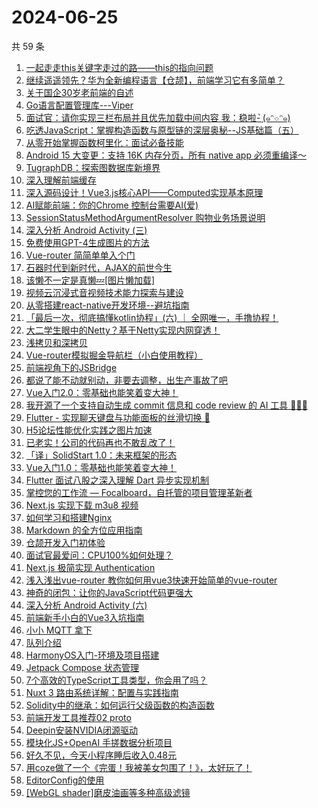 # 2024-06-25

共 59 条

<!-- BEGIN JUEJIN -->
<!-- 最后更新时间 2024-06-25 11:03:34 +0800 -->
1. [一起走走this关键字走过的路——this的指向问题](https://juejin.cn/post/7377694677275344896)
1. [继续遥遥领先？华为全新编程语言【仓颉】，前端学习它有多简单？](https://juejin.cn/post/7383086531042656297)
1. [关于国企30岁老前端的自述](https://juejin.cn/post/7382890605671186473)
1. [Go语言配置管理库---Viper](https://juejin.cn/post/7379641602618703911)
1. [面试官：请你实现三栏布局并且优先加载中间内容   我：稳啦- ̗̀(๑ᵔ⌔ᵔ๑)](https://juejin.cn/post/7383100103001243658)
1. [吃透JavaScript：掌握构造函数与原型链的深层奥秘--JS基础篇（五）](https://juejin.cn/post/7377647067576336436)
1. [从零开始掌握函数柯里化：面试必备技能](https://juejin.cn/post/7379431978813685772)
1. [Android 15 大变更：支持 16K 内存分页，所有 native app 必须重编译～](https://juejin.cn/post/7382980041398894627)
1. [TugraphDB：探索图数据库新境界](https://juejin.cn/post/7382394009199624211)
1. [深入理解前端缓存](https://juejin.cn/post/7382891974942179354)
1. [深入源码设计！Vue3.js核心API——Computed实现基本原理](https://juejin.cn/post/7383100103000752138)
1. [AI赋能前端：你的Chrome 控制台需要AI(爱)](https://juejin.cn/post/7382890605670137897)
1. [SessionStatusMethodArgumentResolver  购物业务场景说明](https://juejin.cn/post/7382891974942425114)
1. [深入分析 Android Activity (三)](https://juejin.cn/post/7382891667673006130)
1. [免费使用GPT-4生成图片的方法](https://juejin.cn/post/7377635432967274505)
1. [Vue-router 简简单单入个门](https://juejin.cn/post/7382892875112398883)
1. [石器时代到新时代，AJAX的前世今生](https://juejin.cn/post/7382893339182153740)
1. [该懒不一定是真懒💤[图片懒加载]](https://juejin.cn/post/7382891971897770038)
1. [视频云沉浸式音视频技术能力探索与建设](https://juejin.cn/post/7382496190988828712)
1. [从零搭建react-native开发环境--避坑指南](https://juejin.cn/post/7382891974942048282)
1. [「最后一次，彻底搞懂kotlin协程」(六) ｜ 全网唯一，手撸协程！](https://juejin.cn/post/7381349596646604837)
1. [大二学生眼中的Netty？基于Netty实现内网穿透！](https://juejin.cn/post/7382892409816596489)
1. [浅拷贝和深拷贝](https://juejin.cn/post/7383258697470869554)
1. [Vue-router模拟掘金导航栏（小白使用教程）](https://juejin.cn/post/7383268946818973711)
1. [前端视角下的JSBridge](https://juejin.cn/post/7382892371225362472)
1. [都说了能不动就别动，非要去调整，出生产事故了吧](https://juejin.cn/post/7383258697471328306)
1. [Vue入门2.0：零基础也能笑着变大神！](https://juejin.cn/post/7382891971897327670)
1. [我开源了一个支持自动生成 commit 信息和 code review 的 AI 工具 🎉🎉🎉 ](https://juejin.cn/post/7383971780946018341)
1. [Flutter - 实现聊天键盘与功能面板的丝滑切换 🍻](https://juejin.cn/post/7383258697470476338)
1. [H5论坛性能优化实践之图片加速](https://juejin.cn/post/7382879677931470883)
1. [已老实！公司的代码再也不敢乱改了！](https://juejin.cn/post/7383342927508799539)
1. [「译」SolidStart 1.0：未来框架的形态](https://juejin.cn/post/7382893339181662220)
1. [Vue入门1.0：零基础也能笑着变大神！](https://juejin.cn/post/7382891971897311286)
1. [Flutter 面试八股之深入理解  Dart 异步实现机制](https://juejin.cn/post/7383281753145475099)
1. [掌控您的工作流 — Focalboard，自托管的项目管理革新者](https://juejin.cn/post/7382892371225591848)
1. [Next.js 实现下载 m3u8 视频](https://juejin.cn/post/7382966707060703268)
1. [如何学习和搭建Nginx](https://juejin.cn/post/7382891971897163830)
1. [Markdown 的全方位应用指南](https://juejin.cn/post/7382891974943326234)
1. [仓颉开发入门初体验](https://juejin.cn/post/7383374760577482771)
1. [面试官最爱问：CPU100%如何处理？](https://juejin.cn/post/7383100103000965130)
1. [Next.js 极简实现 Authentication](https://juejin.cn/post/7383934765370621961)
1. [浅入浅出vue-router  教你如何用vue3快速开始简单的vue-router](https://juejin.cn/post/7382524261682528297)
1. [神奇的闭包：让你的JavaScript代码更强大](https://juejin.cn/post/7383006856664743955)
1. [深入分析 Android Activity (六)](https://juejin.cn/post/7383029698115715123)
1. [前端新手小白的Vue3入坑指南](https://juejin.cn/post/7382893339181400076)
1. [小小 MQTT 拿下](https://juejin.cn/post/7383311950175600678)
1. [队列介绍](https://juejin.cn/post/7382893395783680000)
1. [HarmonyOS入门-环境及项目搭建](https://juejin.cn/post/7382607966023729164)
1. [Jetpack Compose 状态管理](https://juejin.cn/post/7382491990301491235)
1. [7个高效的TypeScript工具类型，你会用了吗？](https://juejin.cn/post/7382893395784204288)
1. [Nuxt 3 路由系统详解：配置与实践指南](https://juejin.cn/post/7382607966024073228)
1. [Solidity中的继承：如何运行父级函数的构造函数](https://juejin.cn/post/7382892371228917794)
1. [前端开发工具推荐02 proto](https://juejin.cn/post/7382874519314415642)
1. [Deepin安装NVIDIA闭源驱动](https://juejin.cn/post/7382893339098398761)
1. [模块化JS+OpenAI 手搓数据分析项目](https://juejin.cn/post/7382892409816956937)
1. [好久不见，今天小程序睡后收入0.48元](https://juejin.cn/post/7383652378370687015)
1. [用coze做了一个《完蛋！我被美女包围了！》，太好玩了！](https://juejin.cn/post/7382892371225100328)
1. [EditorConfig的使用](https://juejin.cn/post/7382891667672743986)
1. [[WebGL shader]磨皮油画等多种高级滤镜](https://juejin.cn/post/7383086531043033129)
<!-- END JUEJIN -->